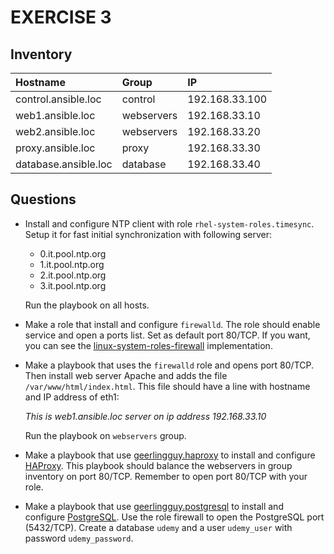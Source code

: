 # EXERCISE 3

## Inventory

| Hostname | Group | IP |
|:---------|:------|:---|
| control.ansible.loc | control | 192.168.33.100 |
| web1.ansible.loc | webservers | 192.168.33.10 |
| web2.ansible.loc | webservers | 192.168.33.20 |
| proxy.ansible.loc | proxy | 192.168.33.30 |
| database.ansible.loc | database | 192.168.33.40 |


## Questions

- Install and configure NTP client with role `rhel-system-roles.timesync`.
  Setup it for fast initial synchronization with following server:
   - 0.it.pool.ntp.org
   - 1.it.pool.ntp.org
   - 2.it.pool.ntp.org
   - 3.it.pool.ntp.org

  Run the playbook on all hosts.

- Make a role that install and configure `firewalld`. The role should enable service and open a ports list. Set as default port 80/TCP.
  If you want, you can see the [linux-system-roles-firewall](https://github.com/linux-system-roles/firewall) implementation.

- Make a playbook that uses the `firewalld` role and opens port 80/TCP. Then install web server Apache and adds the file `/var/www/html/index.html`.
  This file should have a line with hostname and IP address of eth1:

  _This is web1.ansible.loc server on ip address 192.168.33.10_

  Run the playbook on `webservers` group.

- Make a playbook that use [geerlingguy.haproxy](https://galaxy.ansible.com/geerlingguy/haproxy) to install and configure [HAProxy](http://www.haproxy.org/). This playbook should balance the webservers in group inventory on port 80/TCP. Remember to open port 80/TCP with your role.

- Make a playbook that use [geerlingguy.postgresql](https://galaxy.ansible.com/geerlingguy/postgresql) to install and configure [PostgreSQL](https://www.postgresql.org/). Use the role firewall to open the PostgreSQL port (5432/TCP). Create a database `udemy` and a user `udemy_user` with password `udemy_password`.
